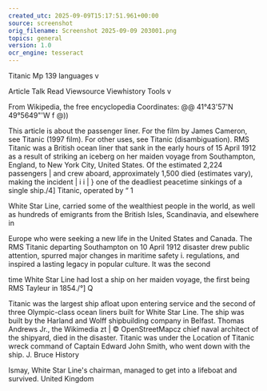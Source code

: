 ```yaml
---
created_utc: 2025-09-09T15:17:51.961+00:00
source: screenshot
orig_filename: Screenshot 2025-09-09 203001.png
topics: general
version: 1.0
ocr_engine: tesseract
---
```


Titanic Mp 139 languages v

Article Talk Read Viewsource Viewhistory Tools v

From Wikipedia, the free encyclopedia Coordinates: @@ 41°43'57'N 49°5649"'W f @))

This article is about the passenger liner. For the film by James Cameron, see Titanic (1997 film). For other uses, see Titanic
(disambiguation).
RMS Titanic was a British ocean liner that sank in the early hours of 15 April
1912 as a result of striking an iceberg on her maiden voyage from Southampton,
England, to New York City, United States. Of the estimated 2,224 passengers |
and crew aboard, approximately 1,500 died (estimates vary), making the incident | i i | }
one of the deadliest peacetime sinkings of a single ship./4] Titanic, operated by “ 1

White Star Line, carried some of the wealthiest people in the world, as well as
hundreds of emigrants from the British Isles, Scandinavia, and elsewhere in

Europe who were seeking a new life in the United States and Canada. The RMS Titanic departing Southampton on 10 April 1912
disaster drew public attention, spurred major changes in maritime safety i.
regulations, and inspired a lasting legacy in popular culture. It was the second

time White Star Line had lost a ship on her maiden voyage, the first being
RMS Tayleur in 1854./°] Q

Titanic was the largest ship afloat upon entering service and the second of three
Olympic-class ocean liners built for White Star Line. The ship was built by the
Harland and Wolff shipbuilding company in Belfast. Thomas Andrews Jr., the Wikimedia zt | © OpenStreetMapcz
chief naval architect of the shipyard, died in the disaster. Titanic was under the Location of Titanic wreck
command of Captain Edward John Smith, who went down with the ship. J. Bruce History

Ismay, White Star Line's chairman, managed to get into a lifeboat and survived. United Kingdom